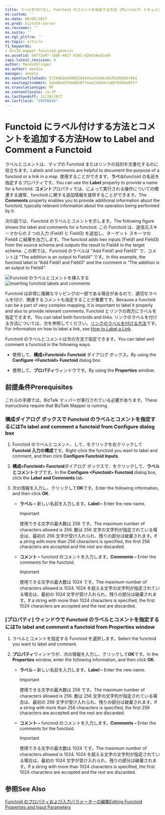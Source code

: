 ```yaml
---
title: ラベルを付けるし、Functoid のコメントを指定する方法 |Microsoft ドキュメント
ms.custom: ''
ms.date: 06/08/2017
ms.prod: biztalk-server
ms.reviewer: ''
ms.suite: ''
ms.tgt_pltfrm: ''
ms.topic: article
f1_keywords:
- bts10.mapper.functiod.general
ms.assetid: 58ff3a07-cbb6-4817-b301-d2b434ed2ad9
caps.latest.revision: 9
author: MandiOhlinger
ms.author: mandia
manager: anneta
ms.openlocfilehash: 5720402e548992044eda26366c8b7b50bb95746a
ms.sourcegitcommit: 5abd0ed3f9e4858ffaaec5481bfa8878595e95f7
ms.translationtype: MT
ms.contentlocale: ja-JP
ms.lasthandoff: 11/28/2017
ms.locfileid: "25970816"
---
```

# <a name="how-to-label-and-comment-a-functoid"></a><span data-ttu-id="1f518-102">Functoid にラベル付けする方法とコメントを追加する方法</span><span class="sxs-lookup"><span data-stu-id="1f518-102">How to Label and Comment a Functoid</span></span>
<span data-ttu-id="1f518-103">ラベルとコメントは、マップの Functoid またはリンクの目的を文書化するのに役立ちます。</span><span class="sxs-lookup"><span data-stu-id="1f518-103">Labels and comments are helpful to document the purpose of a functoid or a link in a map.</span></span> <span data-ttu-id="1f518-104">使用することができます、**ラベル**functoid の名前を指定するプロパティです。</span><span class="sxs-lookup"><span data-stu-id="1f518-104">You can use the **Label** property to provide a name for a functoid.</span></span> <span data-ttu-id="1f518-105">**コメント**プロパティでは、によって実行される操作についての関連する通常、functoid に関する追加情報を提供することができます。</span><span class="sxs-lookup"><span data-stu-id="1f518-105">The **Comments** property enables you to provide additional information about the functoid, typically relevant information about the operation being performed by it.</span></span>  
  
 <span data-ttu-id="1f518-106">次の図では、Functoid のラベルとコメントを示します。</span><span class="sxs-lookup"><span data-stu-id="1f518-106">The following figure shows the label and comments for a functoid.</span></span> <span data-ttu-id="1f518-107">この Functoid は、送信元スキーマからの 2 つの入力 (Field1 と Field3) を追加し、ターゲット スキーマの Field4 に結果を出力します。</span><span class="sxs-lookup"><span data-stu-id="1f518-107">The functoid adds two inputs (Field1 and Field3) from the source schema and outputs the result to Field4 in the target schema.</span></span> <span data-ttu-id="1f518-108">この例では、Functoid のラベルは "Add Field1 and Field3" で、コメントは "The addition is an output to Field4" です。</span><span class="sxs-lookup"><span data-stu-id="1f518-108">In this example, the functoid label is “Add Field1 and Field3” and the comment is “The addition is an output to Field4”.</span></span>  
  
 <span data-ttu-id="1f518-109">![Functoid のラベルとコメントを挿入する](../core/media/label.gif "Label_")</span><span class="sxs-lookup"><span data-stu-id="1f518-109">![Inserting functoid labels and comments](../core/media/label.gif "Label_")</span></span>  
  
 <span data-ttu-id="1f518-110">Functoid は非常に複雑なマッピングの一部である場合があるので、適切なラベルを付け、関連するコメントも指定することが重要です。</span><span class="sxs-lookup"><span data-stu-id="1f518-110">Because a functoid can be a part of very complex mapping, it is important to label it properly and also to provide relevant comments.</span></span> <span data-ttu-id="1f518-111">Functoid とリンクの両方にラベルを指定できます。</span><span class="sxs-lookup"><span data-stu-id="1f518-111">You can label both functoids and links.</span></span> <span data-ttu-id="1f518-112">リンクのラベルを付ける方法については、次を参照してください。[リンクのラベルを付ける方法](../core/how-to-label-a-link.md)です。</span><span class="sxs-lookup"><span data-stu-id="1f518-112">For information on how to label a link, see [How to Label a Link](../core/how-to-label-a-link.md).</span></span>  
  
 <span data-ttu-id="1f518-113">Functoid のラベルとコメントは次の方法で指定できます。</span><span class="sxs-lookup"><span data-stu-id="1f518-113">You can label and comment a functoid in the following ways:</span></span>  
  
-   <span data-ttu-id="1f518-114">使用して、**構成\<Functoid\> Functoid**  ダイアログ ボックス。</span><span class="sxs-lookup"><span data-stu-id="1f518-114">By using the **Configure \<Functoid\> Functoid** dialog box.</span></span>  
  
-   <span data-ttu-id="1f518-115">使用して、**プロパティ**ウィンドウです。</span><span class="sxs-lookup"><span data-stu-id="1f518-115">By using the **Properties** window.</span></span>  
  
## <a name="prerequisites"></a><span data-ttu-id="1f518-116">前提条件</span><span class="sxs-lookup"><span data-stu-id="1f518-116">Prerequisites</span></span>  
 <span data-ttu-id="1f518-117">これらの手順では、BizTalk マッパーが実行されている必要があります。</span><span class="sxs-lookup"><span data-stu-id="1f518-117">These instructions require that BizTalk Mapper is running.</span></span>  
  
### <a name="to-label-and-comment-a-functoid-from-configure-dialog-box"></a><span data-ttu-id="1f518-118">構成ダイアログ ボックスで Functoid のラベルとコメントを指定するには</span><span class="sxs-lookup"><span data-stu-id="1f518-118">To label and comment a functoid from Configure dialog box</span></span>  
  
1.  <span data-ttu-id="1f518-119">Functoid のラベルとコメント、して、をクリックを右クリックして**Functoid 入力の構成**です。</span><span class="sxs-lookup"><span data-stu-id="1f518-119">Right-click the functoid you want to label and comment, and then click **Configure Functoid Inputs**.</span></span>  
  
2.  <span data-ttu-id="1f518-120">**構成\<Functoid\> Functoid**ダイアログ ボックスで、をクリックして、**ラベルとコメント**タブです。</span><span class="sxs-lookup"><span data-stu-id="1f518-120">In the **Configure \<Functoid\> Functoid** dialog box, click the **Label and Comments** tab.</span></span>  
  
3.  <span data-ttu-id="1f518-121">次の情報を入力し、クリックして**OK**です。</span><span class="sxs-lookup"><span data-stu-id="1f518-121">Enter the following information, and then click **OK**.</span></span>  
  
    -   <span data-ttu-id="1f518-122">**ラベル –** 新しい名前を入力します。</span><span class="sxs-lookup"><span data-stu-id="1f518-122">**Label –** Enter the new name.</span></span>  
  
        > [!IMPORTANT]
        >  <span data-ttu-id="1f518-123">使用できる文字の最大数は 256 です。</span><span class="sxs-lookup"><span data-stu-id="1f518-123">The maximum number of characters allowed is 256.</span></span> <span data-ttu-id="1f518-124">数は 256 文字の文字列が指定されている場合は、最初の 256 文字が受け入れられ、残りの部分は破棄されます。</span><span class="sxs-lookup"><span data-stu-id="1f518-124">If a string with more than 256 characters is specified, the first 256 characters are accepted and the rest are discarded.</span></span>  
  
    -   <span data-ttu-id="1f518-125">**コメント –** functoid のコメントを入力します。</span><span class="sxs-lookup"><span data-stu-id="1f518-125">**Comments –** Enter the comments for the functoid.</span></span>  
  
        > [!IMPORTANT]
        >  <span data-ttu-id="1f518-126">使用できる文字の最大数は 1024 です。</span><span class="sxs-lookup"><span data-stu-id="1f518-126">The maximum number of characters allowed is 1024.</span></span> <span data-ttu-id="1f518-127">1024 を超える文字の文字列が指定されている場合は、最初の 1024 文字が受け入れられ、残りの部分は破棄されます。</span><span class="sxs-lookup"><span data-stu-id="1f518-127">If a string with more than 1024 characters is specified, the first 1024 characters are accepted and the rest are discarded.</span></span>  
  
### <a name="to-label-and-comment-a-functoid-from-properties-window"></a><span data-ttu-id="1f518-128">[プロパティ] ウィンドウで Functoid のラベルとコメントを指定するには</span><span class="sxs-lookup"><span data-stu-id="1f518-128">To label and comment a functoid from Properties window</span></span>  
  
1.  <span data-ttu-id="1f518-129">ラベルとコメントを指定する Functoid を選択します。</span><span class="sxs-lookup"><span data-stu-id="1f518-129">Select the functoid you want to label and comment.</span></span>  
  
2.  <span data-ttu-id="1f518-130">**プロパティ**ウィンドウが、次の情報を入力し、クリックして**OK**です。</span><span class="sxs-lookup"><span data-stu-id="1f518-130">In the **Properties** window, enter the following information, and then click **OK**.</span></span>  
  
    -   <span data-ttu-id="1f518-131">**ラベル –** 新しい名前を入力します。</span><span class="sxs-lookup"><span data-stu-id="1f518-131">**Label –** Enter the new name.</span></span>  
  
        > [!IMPORTANT]
        >  <span data-ttu-id="1f518-132">使用できる文字の最大数は 256 です。</span><span class="sxs-lookup"><span data-stu-id="1f518-132">The maximum number of characters allowed is 256.</span></span> <span data-ttu-id="1f518-133">数は 256 文字の文字列が指定されている場合は、最初の 256 文字が受け入れられ、残りの部分は破棄されます。</span><span class="sxs-lookup"><span data-stu-id="1f518-133">If a string with more than 256 characters is specified, the first 256 characters are accepted and the rest are discarded.</span></span>  
  
    -   <span data-ttu-id="1f518-134">**コメント –** functoid のコメントを入力します。</span><span class="sxs-lookup"><span data-stu-id="1f518-134">**Comments –** Enter the comments for the functoid.</span></span>  
  
        > [!IMPORTANT]
        >  <span data-ttu-id="1f518-135">使用できる文字の最大数は 1024 です。</span><span class="sxs-lookup"><span data-stu-id="1f518-135">The maximum number of characters allowed is 1024.</span></span> <span data-ttu-id="1f518-136">1024 を超える文字の文字列が指定されている場合は、最初の 1024 文字が受け入れられ、残りの部分は破棄されます。</span><span class="sxs-lookup"><span data-stu-id="1f518-136">If a string with more than 1024 characters is specified, the first 1024 characters are accepted and the rest are discarded.</span></span>  
  
## <a name="see-also"></a><span data-ttu-id="1f518-137">参照</span><span class="sxs-lookup"><span data-stu-id="1f518-137">See Also</span></span>  
 [<span data-ttu-id="1f518-138">Functoid のプロパティおよび入力パラメーターの編集</span><span class="sxs-lookup"><span data-stu-id="1f518-138">Editing Functoid Properties and Input Parameters</span></span>](../core/editing-functoid-properties-and-input-parameters.md)